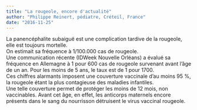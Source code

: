 ```yaml
---
title: "La rougeole, encore d'actualité"
author: "Philippe Reinert, pédiatre, Créteil, France"
date: "2016-11-25"
---
```


La panencéphalite subaiguë est une complication tardive de la rougeole, elle est toujours mortelle.  
On estimait sa fréquence à 1/100.000 cas de rougeole.  
Une communication récente (IDWeek Nouvelle Orléans) a évalué sa fréquence en Allemagne à 1 pour 600 cas de rougeole survenant avant l’âge de un an. Pour les moins de 5 ans, le taux est de 1 pour 1700.  
Ces chiffres alarmants imposent une couverture vaccinale d’au moins 95 %, la rougeole étant la plus contagieuse des maladies infantiles.  
Une telle couverture permet de protéger les moins de 12 mois, non vaccinables. Avant cet âge, en effet, les anticorps maternels encore présents dans le sang du nourrisson détruisent le virus vaccinal rougeole.
